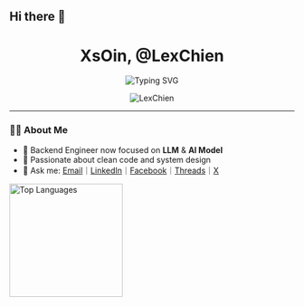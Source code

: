 ## Hi there 👋

<!--
**LexChien/LexChien** is a ✨ _special_ ✨ repository because its `README.md` (this file) appears on your GitHub profile.

Here are some ideas to get you started:

- 🔭 I’m currently working on ...
- 🌱 I’m currently learning ...
- 👯 I’m looking to collaborate on ...
- 🤔 I’m looking for help with ...
- 💬 Ask me about ...
- 📫 How to reach me: ...
- 😄 Pronouns: ...
- ⚡ Fun fact: ...
-->

<h1 align="center">XsOin, @LexChien</h1>

<p align="center">
  <img src="https://readme-typing-svg.herokuapp.com?font=Fira+Code&pause=1000&color=15F74F&width=435&lines=BPD+%3D+%7B+%C2%B5%C9%9B+%7DF%C2%B3;%F0%9F%87%A8%F0%9F%87%A6+%F0%9F%87%BA%F0%9F%87%B2+%F0%9F%87%AF%F0%9F%87%B5+%F0%9F%87%B0%F0%9F%87%B7+INTJ-A-C;%F0%9F%92%BB+%F0%9F%A5%BC+%F0%9F%8E%93+%F0%9F%96%8B%EF%B8%8F+CS+%26+PSY" alt="Typing SVG" />
</p>

<p align="center">
  <img src="https://komarev.com/ghpvc/?username=LexChien&label=Profile+views&color=0e75b6&style=flat" alt="LexChien" />
</p>

---

### 👩‍💻 About Me

- 🔭 Backend Engineer now focused on **LLM** & **AI Model**
- 🧠 Passionate about clean code and system design
- 💬 Ask me: [Email](Lex@xsoin.com)｜[LinkedIn](https://www.linkedin.com/in/lexchien)｜[Facebook](https://www.facebook.com/lexchiens)｜[Threads](https://www.threads.com/lexchien)｜[X](https://www.x.com/lexchien) 

<table align="center">
  <tr>
      <picture>
        <source media="(prefers-color-scheme: dark)" srcset="https://github-readme-stats.vercel.app/api/top-langs?username=LexChien&layout=donut&langs_count=5&theme=dracula&exclude_repo=LexChien.github.io,IPET,IPET_Spring.ver">
        <img height="200" src="https://github-readme-stats.vercel.app/api/top-langs?username=LexChien&layout=donut&langs_count=5&theme=default&exclude_repo=LexChien.github.io,IPET,IPET_Spring.ver" alt="Top Languages" />
      </picture>
    </td>
  </tr>
</table>